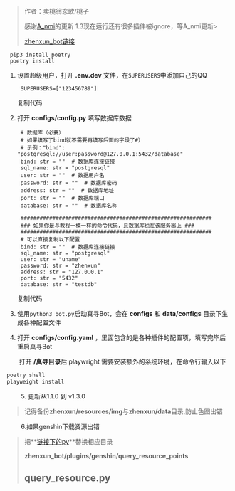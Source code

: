 > 作者：卖桃翁恋歌/桃子
>
> 感谢[A_nmi](https://github.com/HibiKier)的更新 1.3现在运行还有很多插件被ignore，等A_nmi更新>
> >
> [zhenxun_bot链接](https://github.com/HibiKier/zhenxun_bot)




```
 pip3 install poetry
 poetry install
```

1. 设置超级用户，打开 **.env.dev** 文件，在`SUPERUSERS`中添加自己的QQ

    ```
     SUPERUSERS=["123456789"]
    ```

    复制代码
2. 打开 **configs/config.py** 填写数据库数据

    ```
     # 数据库（必要）
     # 如果填写了bind就不需要再填写后面的字段了#）
     # 示例："bind": "postgresql://user:password@127.0.0.1:5432/database"
     bind: str = ""  # 数据库连接链接
     sql_name: str = "postgresql"
     user: str = ""  # 数据用户名
     password: str = ""  # 数据库密码
     address: str = ""  # 数据库地址
     port: str = ""  # 数据库端口
     database: str = ""  # 数据库名称

     ############################################################
     ### 如果你是与教程一模一样的命令代码，且数据库也在该服务器上 ###
     ############################################################
     # 可以直接复制以下配置
     bind: str = ""  # 数据库连接链接
     sql_name: str = "postgresql"
     user: str = "uname"
     password: str = "zhenxun"
     address: str = "127.0.0.1"
     port: str = "5432"
     database: str = "testdb"
    ```

    复制代码
3. 使用`python3 bot.py`启动真寻Bot，会在 **configs** 和 **data/configs** 目录下生成各种配置文件
4. 打开  **configs/config.yaml** ，里面包含的是各种插件的配置项，填写完毕后重启真寻Bot

　　打开 **/真寻目录**后 playwright 需要安装额外的系统环境，在命令行输入以下

```python
poetry shell
playweight install
```

　　  5.	更新从1.1.0 到 v1.3.0

> 记得备份**zhenxun/resources/img**与**zhenxun/data**目录,防止色图出错
>

　　  6.如果genshin下载资源出错

> 把**[链接下的py](https://github.com/HibiKier/zhenxun_bot/blob/main/plugins/genshin/query_resource_points/query_resource.py)**替换相应目录
>
> **zhenxun_bot/plugins/genshin/query_resource_points**
>
> ## **query_resource.py**
>

　　
